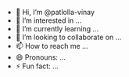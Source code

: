 - 👋 Hi, I’m @patlolla-vinay
- 👀 I’m interested in ...
- 🌱 I’m currently learning ...
- 💞️ I’m looking to collaborate on ...
- 📫 How to reach me ...
- 😄 Pronouns: ...
- ⚡ Fun fact: ...

<!---
patlolla-vinay/patlolla-vinay is a ✨ special ✨ repository because its `README.md` (this file) appears on your GitHub profile.
You can click the Preview link to take a look at your changes.
--->
